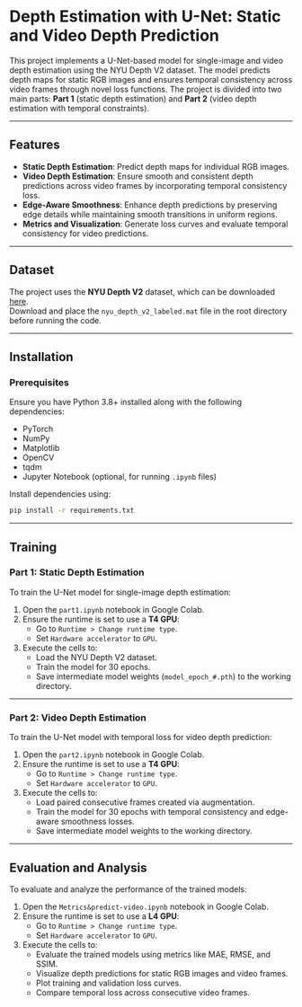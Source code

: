 # Depth Estimation with U-Net: Static and Video Depth Prediction

This project implements a U-Net-based model for single-image and video depth estimation using the NYU Depth V2 dataset. The model predicts depth maps for static RGB images and ensures temporal consistency across video frames through novel loss functions. The project is divided into two main parts: **Part 1** (static depth estimation) and **Part 2** (video depth estimation with temporal constraints).

---

## Features
- **Static Depth Estimation**: Predict depth maps for individual RGB images.
- **Video Depth Estimation**: Ensure smooth and consistent depth predictions across video frames by incorporating temporal consistency loss.
- **Edge-Aware Smoothness**: Enhance depth predictions by preserving edge details while maintaining smooth transitions in uniform regions.
- **Metrics and Visualization**: Generate loss curves and evaluate temporal consistency for video predictions.

---

## Dataset

The project uses the **NYU Depth V2** dataset, which can be downloaded [here](https://cs.nyu.edu/~fergus/datasets/nyu_depth_v2.html).  
Download and place the `nyu_depth_v2_labeled.mat` file in the root directory before running the code.

---

## Installation

### Prerequisites
Ensure you have Python 3.8+ installed along with the following dependencies:
- PyTorch
- NumPy
- Matplotlib
- OpenCV
- tqdm
- Jupyter Notebook (optional, for running `.ipynb` files)

Install dependencies using:
```bash
pip install -r requirements.txt
```
---

## Training

### Part 1: Static Depth Estimation

To train the U-Net model for single-image depth estimation:

1. Open the `part1.ipynb` notebook in Google Colab.
2. Ensure the runtime is set to use a **T4 GPU**:
   - Go to `Runtime > Change runtime type`.
   - Set `Hardware accelerator` to `GPU`.
3. Execute the cells to:
   - Load the NYU Depth V2 dataset.
   - Train the model for 30 epochs.
   - Save intermediate model weights (`model_epoch_#.pth`) to the working directory.

---

### Part 2: Video Depth Estimation

To train the U-Net model with temporal loss for video depth prediction:

1. Open the `part2.ipynb` notebook in Google Colab.
2. Ensure the runtime is set to use a **T4 GPU**:
   - Go to `Runtime > Change runtime type`.
   - Set `Hardware accelerator` to `GPU`.
3. Execute the cells to:
   - Load paired consecutive frames created via augmentation.
   - Train the model for 30 epochs with temporal consistency and edge-aware smoothness losses.
   - Save intermediate model weights to the working directory.

---

## Evaluation and Analysis

To evaluate and analyze the performance of the trained models:

1. Open the `Metrics&predict-video.ipynb` notebook in Google Colab.
2. Ensure the runtime is set to use a **L4 GPU**:
   - Go to `Runtime > Change runtime type`.
   - Set `Hardware accelerator` to `GPU`.
3. Execute the cells to:
   - Evaluate the trained models using metrics like MAE, RMSE, and SSIM.
   - Visualize depth predictions for static RGB images and video frames.
   - Plot training and validation loss curves.
   - Compare temporal loss across consecutive video frames.
